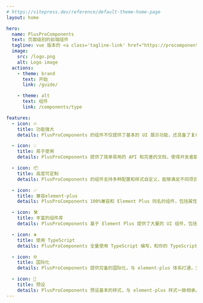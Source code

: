 ```yaml
---
# https://vitepress.dev/reference/default-theme-home-page
layout: home

hero:
  name: PlusProComponents
  text: 页面级别的前端组件
  tagline: vue 版本的 <a class='tagline-link' href="https://procomponents.ant.design/">ProComponents</a>，基于vue3.2和element-plus构建。
  image:
    src: /logo.png
    alt: Logo image
  actions:
    - theme: brand
      text: 开始
      link: /guide/

    - theme: alt
      text: 组件
      link: /components/type

features:
  - icon: 🔥
    title: 功能强大
    details: PlusProComponents 的组件不仅提供了基本的 UI 展示功能，还具备了复杂的数据操作和业务逻辑处理能力，能够快速构建出功能强大的企业应用。

  - icon: 💡
    title: 易于使用
    details: PlusProComponents 提供了简单易用的 API 和完善的文档，使得开发者能够快速上手并使用其中的组件。

  - icon: 📦
    title: 高度可定制
    details: PlusProComponents 的组件支持多种配置和样式自定义，能够满足不同项目的需求。

  - icon: ✅
    title: 兼容element-plus
    details: PlusProComponents 100%兼容和 Element Plus 同名的组件，包括属性，事件，方法，插槽等。

  - icon: 🛠️
    title: 丰富的组件库
    details: PlusProComponents 基于 Element Plus 提供了大量的 UI 组件，包括表格、表单、布局等，能够满足大多数企业应用的需求。

  - icon: ➕
    title: 使用 TypeScript
    details: PlusProComponents 全量使用 TypeScript 编写，和你的 TypeScript 项目无缝衔接。

  - icon: 🌐
    title: 国际化
    details: PlusProComponents 提供完备的国际化，与 element-plus 体系打通，无需多余配置。

  - icon: 🐋
    title: 预设
    details: PlusProComponents 预设基本的样式，与 element-plus 样式一脉相承。 PlusProComponents 预设基本的行为，更少的代码具备更多的功能。
---
```

